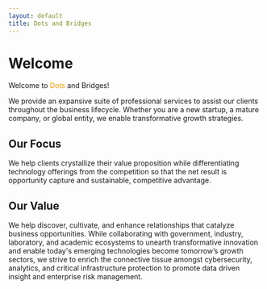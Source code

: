 ```yaml
---
layout: default
title: Dots and Bridges
---
```


# Welcome
Welcome to <font color="F59B00">Dots</font> and Bridges!

We provide an expansive suite of professional services to assist our clients throughout the business lifecycle. Whether you are a new startup, a mature company, or global entity, we enable transformative growth strategies.

## Our Focus
We help clients crystallize their value proposition while differentiating technology offerings from the competition so that the net result is opportunity capture and sustainable, competitive advantage.

## Our Value  
We help discover, cultivate, and enhance relationships that catalyze business opportunities. While collaborating with government, industry, laboratory, and academic ecosystems to unearth transformative innovation and enable today's emerging technologies become tomorrow’s growth sectors, we strive to enrich the connective tissue amongst cybersecurity, analytics, and critical infrastructure protection to promote data driven insight and enterprise risk management.
